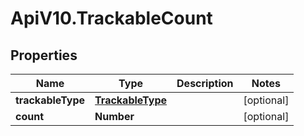 # ApiV10.TrackableCount

## Properties

Name | Type | Description | Notes
------------ | ------------- | ------------- | -------------
**trackableType** | [**TrackableType**](TrackableType.md) |  | [optional] 
**count** | **Number** |  | [optional] 


